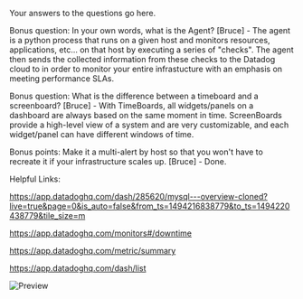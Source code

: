 Your answers to the questions go here.

Bonus question: In your own words, what is the Agent?  [Bruce] - The agent is a python process that runs on a given host and monitors resources, applications, etc... on that host by executing a series of "checks".  The agent then sends the collected information from these checks to the Datadog cloud to in order to monitor your entire infrastucture with an emphasis on meeting performance SLAs.

Bonus question: What is the difference between a timeboard and a screenboard? [Bruce] - With TimeBoards, all widgets/panels on a dashboard are always based on the same moment in time.  ScreenBoards provide a high-level view of a system and are very customizable, and each widget/panel can have different windows of time.

Bonus points: Make it a multi-alert by host so that you won't have to recreate it if your infrastructure scales up. [Bruce] - Done.

Helpful Links:

https://app.datadoghq.com/dash/285620/mysql---overview-cloned?live=true&page=0&is_auto=false&from_ts=1494216838779&to_ts=1494220438779&tile_size=m

https://app.datadoghq.com/monitors#/downtime

https://app.datadoghq.com/metric/summary

https://app.datadoghq.com/dash/list

![Preview](https://github.com/brucepenn/hiring-engineers/blob/solutions-engineer/My%20host%20and%20its%20tags%20on%20the%20Host%20Map%20with%20MySQL.png)
